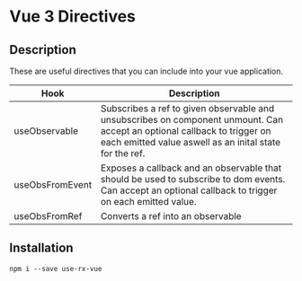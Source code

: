 # Vue 3 Directives

## Description

These are useful directives that you can include into your vue application.

| Hook            | Description                                                                                                                                                                         |
| --------------- | ----------------------------------------------------------------------------------------------------------------------------------------------------------------------------------- |
| useObservable   | Subscribes a ref to given observable and unsubscribes on component unmount. Can accept an optional callback to trigger on each emitted value aswell as an inital state for the ref. |
| useObsFromEvent | Exposes a callback and an observable that should be used to subscribe to dom events. Can accept an optional callback to trigger on each emitted value.                              |
| useObsFromRef   | Converts a ref into an observable                                                                                                                                                   |

## Installation

`npm i --save use-rx-vue`
